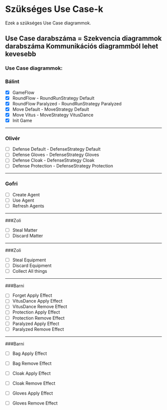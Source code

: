 # Szükséges Use Case-k

Ezek a szükséges Use Case diagrammok.
 
Use Case darabszáma = Szekvencia diagrammok darabszáma
Kommunikációs diagrammból lehet kevesebb
---

### Use Case diagrammok:

### Bálint
- [X] GameFlow
- [X] RoundFlow - RoundRunStrategy Default
- [X] RoundFlow Paralyzed - RoundRunStrategy Paralyzed
- [X] Move Default - MoveStrategy Default
- [X] Move Vitus - MoveStrategy VitusDance
- [X] Init Game
---
### Olivér
- [ ] Defense Default - DefenseStrategy Default
- [ ] Defense Gloves - DefenseStrategy Gloves
- [ ] Defense Cloak - DefenseStrategy Cloak
- [ ] Defense Protection - DefenseStrategy Protection
---
### Gofri
- [ ] Create Agent
- [ ] Use Agent
- [ ] Refresh Agents
---
###Zoli
- [ ] Steal Matter
- [ ] Discard Matter
---
###Zoli
- [ ] Steal Equipment
- [ ] Discard Equipment
- [ ] Collect All things
---
###Barni
- [ ] Forget Apply Effect
- [ ] VitusDance Apply Effect
- [ ] VitusDance Remove Effect
- [ ] Protection Apply Effect
- [ ] Protection Remove Effect
- [ ] Paralyzed Apply Effect
- [ ] Paralyzed Remove Effect
---
###Barni
- [ ] Bag Apply Effect
- [ ] Bag Remove Effect
- [ ] Cloak Apply Effect
- [ ] Cloak Remove Effect
- [ ] Gloves Apply Effect
- [ ] Gloves Remove Effect


